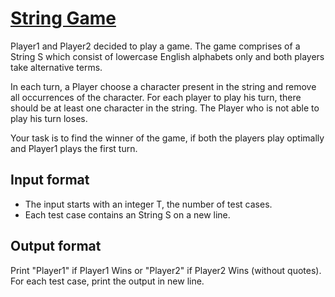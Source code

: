# [String Game][link]

Player1 and Player2 decided to play a game. The game comprises of a String S which consist of lowercase English alphabets only and both players take alternative terms.

In each turn, a Player choose a character present in the string and remove all occurrences of the character. For each player to play his turn, there should be at least one character in the string. The Player who is not able to play his turn loses.

Your task is to find the winner of the game, if both the players play optimally and Player1 plays the first turn.

## Input format

- The input starts with an integer T, the number of test cases.
- Each test case contains an String S on a new line.

## Output format

Print "Player1" if Player1 Wins or "Player2" if Player2 Wins (without quotes). For each test case, print the output in new line.

[link]: https://www.hackerearth.com/practice/basic-programming/implementation/basics-of-implementation/practice-problems/algorithm/alice-and-string-game-dbd6adc3/
